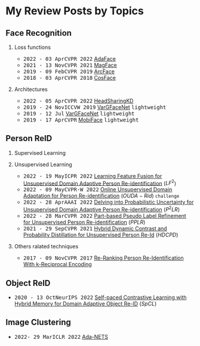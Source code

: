 # My Review Posts by Topics

## Face Recognition

1. Loss functions
   
   - <kbd>2022 - 03 Apr</kbd><kbd>CVPR 2022</kbd> [AdaFace](2.Face%20Recogntion/Lossfunctions/AdaFace.md)
   - <kbd>2021 - 13 Nov</kbd><kbd>CVPR 2021</kbd> [MagFace](2.Face%20Recogntion/Lossfunctions/MagFace.md)
   - <kbd>2019 - 09 Feb</kbd><kbd>CVPR 2019</kbd> [ArcFace](2.Face%20Recogntion/Lossfunctions/ArcFace.md)
   - <kbd>2018 - 03 Apr</kbd><kbd>CVPR 2018</kbd> [CosFace](2.Face%20Recogntion/Lossfunctions/CosFace.md)
  
2. Architectures
   - <kbd>2022 - 05 Apr</kbd><kbd>CVPR 2022</kbd> [HeadSharingKD](2.Face%20Recogntion/Lossfunctions/HeadSharingKD.md)
   - <kbd>2019 - 24 Nov</kbd><kbd>ICCVW  2019</kbd> [VarGFaceNet](2.Face%20Recogntion/Architectures/VarGFaceNet.md) <kbd>lightweight</kbd>
   - <kbd>2019 - 12 Jul</kbd> [VarGFaceNet](2.Face%20Recogntion/Architectures/VarGNet.md) <kbd>lightweight</kbd>
   - <kbd>2019 - 17 Apr</kbd><kbd>CVPR</kbd> [MobiFace](2.Face%20Recogntion/Architectures/Mobiface.md) <kbd>lightweight</kbd>

## Person ReID

1. Supervised Learning
   
2. Unsupervised Learning
   - <kbd>2022 - 19 May</kbd><kbd>ICPR 2022</kbd> [Learning Feature Fusion for Unsupervised Domain Adaptive Person Re-identification](3.Person%20ReID/LF2.md) ($LF^2$)
   - <kbd>2022 - 09 May</kbd><kbd>CVPR-W 2022</kbd> [Online Unsupervised Domain Adaptation for Person Re-identification](3.Person%20ReID/OUDA-Rid.md) ($OUDA-Rid$) `challenge`
   - <kbd>2022 - 28 Apr</kbd><kbd>AAAI 2022</kbd> [Delving into Probabilistic Uncertainty for Unsupervised Domain Adaptive Person Re-identification](3.Person%20ReID/P2LR.md) ($P^{2}LR$)
   - <kbd>2022 - 28 Mar</kbd><kbd>CVPR 2022</kbd> [Part-based Pseudo Label Refinement for Unsupervised Person Re-identification](3.Person%20ReID/PPLR.md) ($PPLR$)
   - <kbd>2021 - 29 Sep</kbd><kbd>CVPR 2021</kbd> [Hybrid Dynamic Contrast and Probability Distillation for Unsupervised Person Re-Id](3.Person%20ReID/HDCPD.md) ($HDCPD$)
  
3. Others ralated techniques
   - <kbd>2017 - 09 Nov</kbd><kbd>CVPR 2017</kbd> [Re-Ranking Person Re-Identification With k-Reciprocal Encoding](3.Person%20ReID/ReRankwKRE.md)

## Object ReID
   - <kbd>2020 - 13 Oct</kbd><kbd>NeurIPS 2022</kbd> [Self-paced Contrastive Learning with Hybrid Memory for Domain Adaptive Object Re-ID](3.Object%20ReID/SpCL.md) ($SpCL$) 

## Image Clustering

   - <kbd>2022- 29 Mar</kbd><kbd>ICLR 2022</kbd> [Ada-NETS](4.Image%20Clustering/AdaNets.md)